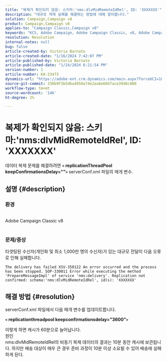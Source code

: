 ```yaml
---
title: "복제가 확인되지 않음: 스키마:'nms:dlvMidRemoteIdRel', ID: 'XXXXXXX'"
description: "대규모 게재 실패를 해결하는 방법에 대해 알아봅니다."
solution: Campaign,Campaign v8
product: Campaign,Campaign v8
applies-to: "Campaign Classic,Campaign v8"
keywords: "KCS, Adobe Campaign, Adobe Campaign Classic, v8, Adobe Campaign Classic v8, '복제가 확인되지 않음: 스키마' 상태로 게재 실패:nms:dlvMidRemoteIdRel, id: xxxxxx'"
resolution: Resolution
internal-notes: null
bug: false
article-created-by: Victoria Barnato
article-created-date: "1/16/2024 7:42:07 PM"
article-published-by: Victoria Barnato
article-published-date: "1/24/2024 6:21:54 PM"
version-number: 1
article-number: KA-23473
dynamics-url: "https://adobe-ent.crm.dynamics.com/main.aspx?forceUCI=1&pagetype=entityrecord&etn=knowledgearticle&id=f17f594f-a7b4-ee11-a569-6045bd006704"
source-git-commit: 330b9f3b5dba4958a74e2aa6e6047ace39d8c880
workflow-type: tm+mt
source-wordcount: '146'
ht-degree: 2%

---
```


# 복제가 확인되지 않음: 스키마:&#39;nms:dlvMidRemoteIdRel&#39;, ID: &#39;XXXXXXX&#39;


데이터 복제 문제를 해결하려면 <b>`<` replicationThreadPool keepConfirmationsDelay=&quot;&quot;`>` </b> serverConf.xml 파일의 매개 변수.

## 설명 {#description}


### 환경

<br>Adobe Campaign Classic v8<br><br>

### 문제/증상

타겟팅된 수신자(개인화 및 최소 1,000만 명의 수신자)가 있는 대규모 전달이 다음 오류로 인해 실패합니다.

`The delivery has failed XSV-350122 An error occurred and the process has been stopped. SOP-330011 Error while executing the method 'PrepareMessageImpl' of service 'nms:delivery'. Replication not confirmed: schema:'nms:dlvMidRemoteIdRel', id(s): 'XXXXXXX'`


## 해결 방법 {#resolution}


serverConf.xml 파일에서 다음 매개 변수를 업데이트합니다.

<b>`<` replicationthreadpool keepconfirmationsdelay=&quot;3600&quot;`>` </b>

이렇게 하면 캐시가 60분으로 늘어납니다.
<br>원인<br>
nms:dlvMidRemoteIdRel의 비동기 복제 데이터의 결과는 10분 동안 캐시에 보관됩니다. 하지만 배송 대상이 매우 큰 경우 준비 과정이 10분 이상 소요될 수 있어 배송에 실패하게 된다.
